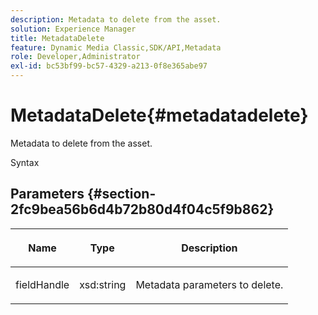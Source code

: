```yaml
---
description: Metadata to delete from the asset.
solution: Experience Manager
title: MetadataDelete
feature: Dynamic Media Classic,SDK/API,Metadata
role: Developer,Administrator
exl-id: bc53bf99-bc57-4329-a213-0f8e365abe97
---
```

# MetadataDelete{#metadatadelete}

Metadata to delete from the asset.

 Syntax 

## Parameters {#section-2fc9bea56b6d4b72b80d4f04c5f9b862}

<table id="table_04100BB8ABD84EF68B0A7CE3AD946414"> 
 <thead> 
  <tr> 
   <th colname="col1" class="entry"> <p>Name </p> </th> 
   <th colname="col2" class="entry"> <p>Type </p> </th> 
   <th colname="col3" class="entry"> <p>Description </p> </th> 
  </tr> 
 </thead>
 <tbody> 
  <tr> 
   <td colname="col1"> <p><span class="codeph"><span class="varname"> fieldHandle</span></span> </p> </td> 
   <td colname="col2"> <span class="codeph"> xsd:string</span> </td> 
   <td colname="col3"> <p>Metadata parameters to delete. </p> </td> 
  </tr> 
 </tbody> 
</table>
